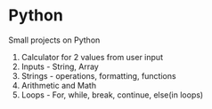 # Python
Small projects on Python
1. Calculator for 2 values from user input
2. Inputs - String, Array
3. Strings - operations, formatting, functions  
4. Arithmetic and Math   
5. Loops - For, while, break, continue, else(in loops)
